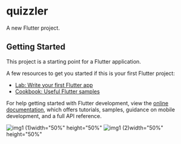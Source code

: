 # quizzler

A new Flutter project.

## Getting Started

This project is a starting point for a Flutter application.

A few resources to get you started if this is your first Flutter project:

- [Lab: Write your first Flutter app](https://docs.flutter.dev/get-started/codelab)
- [Cookbook: Useful Flutter samples](https://docs.flutter.dev/cookbook)

For help getting started with Flutter development, view the
[online documentation](https://docs.flutter.dev/), which offers tutorials,
samples, guidance on mobile development, and a full API reference.

![img1 (1)](https://user-images.githubusercontent.com/100774051/212013649-4676e6da-861c-46fe-8df9-776bcee6fdc7.png)width="50%" height="50%"
![img1 (2)](https://user-images.githubusercontent.com/100774051/212013656-42b1d6f3-53ec-4ef6-be3a-deb1878e1cdd.png)width="50%" height="50%"
